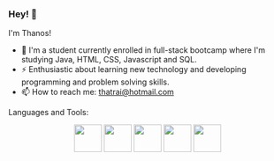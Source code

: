 ### Hey! 👋

I'm Thanos!
 
- 🌱 I'm a student currently enrolled in full-stack bootcamp where I'm studying Java, HTML, CSS, Javascript and SQL.
- ⚡ Enthusiastic about learning new technology and developing programming and problem solving skills.
- 📫 How to reach me: thatrai@hotmail.com

Languages and Tools:
<p align="center"> 
<img src="https://cdn.jsdelivr.net/gh/devicons/devicon/icons/java/java-original.svg" style="height: 50px; width: 50px;"/>
<img src="https://cdn.jsdelivr.net/gh/devicons/devicon/icons/javascript/javascript-original.svg" style="height: 50px; width: 50px;"/>
<img src="https://cdn.jsdelivr.net/gh/devicons/devicon/icons/microsoftsqlserver/microsoftsqlserver-plain.svg" style="height: 50px; width: 50px;"/>
<img src="https://cdn.jsdelivr.net/gh/devicons/devicon/icons/visualstudio/visualstudio-plain.svg" style="height: 50px; width: 50px;"/>
 <img src="https://cdn.jsdelivr.net/gh/devicons/devicon/icons/intellij/intellij-original.svg" style="height: 50px; width: 50px;"/>
</p>
          
